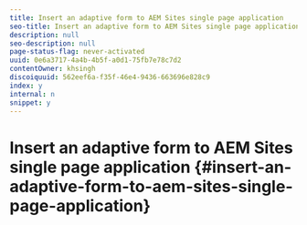 ```yaml
---
title: Insert an adaptive form to AEM Sites single page application 
seo-title: Insert an adaptive form to AEM Sites single page application 
description: null
seo-description: null
page-status-flag: never-activated
uuid: 0e6a3717-4a4b-4b5f-a0d1-75fb7e78c7d2
contentOwner: khsingh
discoiquuid: 562eef6a-f35f-46e4-9436-663696e828c9
index: y
internal: n
snippet: y
---
```


# Insert an adaptive form to AEM Sites single page application {#insert-an-adaptive-form-to-aem-sites-single-page-application}

